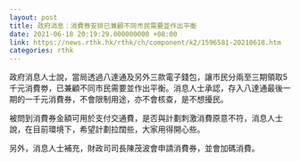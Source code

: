 ```yaml
---
layout: post
title: 政府消息：消費券安排已兼顧不同市民需要並作出平衡
date: 2021-06-18 20:19:29.000000000 +08:00
link: https://news.rthk.hk/rthk/ch/component/k2/1596581-20210618.htm
categories: rthk
---
```


政府消息人士說，當局透過八達通及另外三款電子錢包，讓市民分兩至三期領取5千元消費劵，已兼顧不同市民需要並作出平衡。消息人士承認，存入八達通最後一期的一千元消費券，不會限制用途，亦不會核查，是不想擾民。

被問到消費券金額可用於支付交通費，是否與計劃刺激消費原意不符，消息人士說，在目前環境下，希望計劃拉闊些，大家用得開心些。

另外，消息人士補充，財政司司長陳茂波會申請消費券，並會加碼消費。
